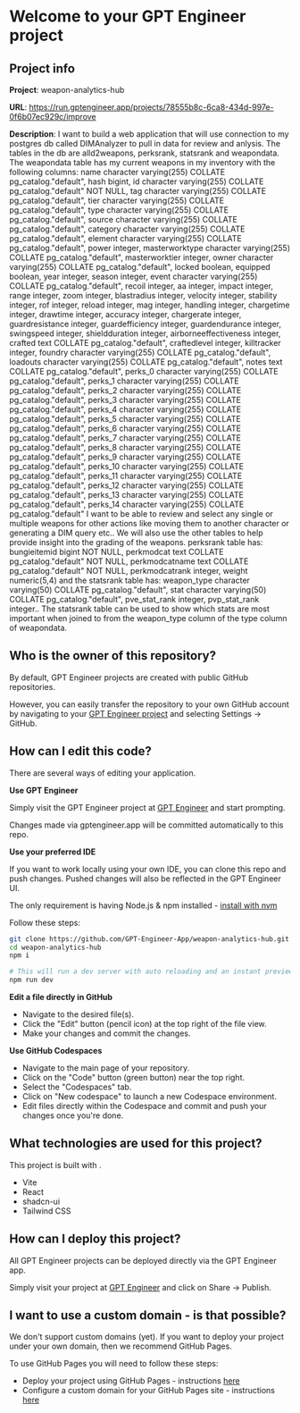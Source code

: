 # Welcome to your GPT Engineer project

## Project info

**Project**: weapon-analytics-hub 

**URL**: https://run.gptengineer.app/projects/78555b8c-6ca8-434d-997e-0f6b07ec929c/improve

**Description**: I want to build a web application that will use connection to my postgres db called DIMAnalyzer to pull in data for review and anlysis. The tables in the db are alld2weapons, perksrank, statsrank and weapondata.  The weapondata table has my current weapons in my inventory with the following columns:     name character varying(255) COLLATE pg_catalog."default",
    hash bigint,
    id character varying(255) COLLATE pg_catalog."default" NOT NULL,
    tag character varying(255) COLLATE pg_catalog."default",
    tier character varying(255) COLLATE pg_catalog."default",
    type character varying(255) COLLATE pg_catalog."default",
    source character varying(255) COLLATE pg_catalog."default",
    category character varying(255) COLLATE pg_catalog."default",
    element character varying(255) COLLATE pg_catalog."default",
    power integer,
    masterworktype character varying(255) COLLATE pg_catalog."default",
    masterworktier integer,
    owner character varying(255) COLLATE pg_catalog."default",
    locked boolean,
    equipped boolean,
    year integer,
    season integer,
    event character varying(255) COLLATE pg_catalog."default",
    recoil integer,
    aa integer,
    impact integer,
    range integer,
    zoom integer,
    blastradius integer,
    velocity integer,
    stability integer,
    rof integer,
    reload integer,
    mag integer,
    handling integer,
    chargetime integer,
    drawtime integer,
    accuracy integer,
    chargerate integer,
    guardresistance integer,
    guardefficiency integer,
    guardendurance integer,
    swingspeed integer,
    shieldduration integer,
    airborneeffectiveness integer,
    crafted text COLLATE pg_catalog."default",
    craftedlevel integer,
    killtracker integer,
    foundry character varying(255) COLLATE pg_catalog."default",
    loadouts character varying(255) COLLATE pg_catalog."default",
    notes text COLLATE pg_catalog."default",
    perks_0 character varying(255) COLLATE pg_catalog."default",
    perks_1 character varying(255) COLLATE pg_catalog."default",
    perks_2 character varying(255) COLLATE pg_catalog."default",
    perks_3 character varying(255) COLLATE pg_catalog."default",
    perks_4 character varying(255) COLLATE pg_catalog."default",
    perks_5 character varying(255) COLLATE pg_catalog."default",
    perks_6 character varying(255) COLLATE pg_catalog."default",
    perks_7 character varying(255) COLLATE pg_catalog."default",
    perks_8 character varying(255) COLLATE pg_catalog."default",
    perks_9 character varying(255) COLLATE pg_catalog."default",
    perks_10 character varying(255) COLLATE pg_catalog."default",
    perks_11 character varying(255) COLLATE pg_catalog."default",
    perks_12 character varying(255) COLLATE pg_catalog."default",
    perks_13 character varying(255) COLLATE pg_catalog."default",
    perks_14 character varying(255) COLLATE pg_catalog."default"  I want to be able to review and select any single or multiple weapons for other actions like moving them to another character or generating a DIM query etc..   We will also use the other tables to help provide insight into the grading of the weapons.  perksrank table has:     bungieitemid bigint NOT NULL,
    perkmodcat text COLLATE pg_catalog."default" NOT NULL,
    perkmodcatname text COLLATE pg_catalog."default" NOT NULL,
    perkmodcatrank integer,
    weight numeric(5,4) and the statsrank table has:     weapon_type character varying(50) COLLATE pg_catalog."default",
    stat character varying(50) COLLATE pg_catalog."default",
    pve_stat_rank integer,
    pvp_stat_rank integer.. The statsrank table can be used to show which stats are most important when joined to from the weapon_type column of the type column of weapondata.  

## Who is the owner of this repository?
By default, GPT Engineer projects are created with public GitHub repositories.

However, you can easily transfer the repository to your own GitHub account by navigating to your [GPT Engineer project](https://run.gptengineer.app/projects/78555b8c-6ca8-434d-997e-0f6b07ec929c/improve) and selecting Settings -> GitHub. 

## How can I edit this code?
There are several ways of editing your application.

**Use GPT Engineer**

Simply visit the GPT Engineer project at [GPT Engineer](https://run.gptengineer.app/projects/78555b8c-6ca8-434d-997e-0f6b07ec929c/improve) and start prompting.

Changes made via gptengineer.app will be committed automatically to this repo.

**Use your preferred IDE**

If you want to work locally using your own IDE, you can clone this repo and push changes. Pushed changes will also be reflected in the GPT Engineer UI.

The only requirement is having Node.js & npm installed - [install with nvm](https://github.com/nvm-sh/nvm#installing-and-updating)

Follow these steps: 

```sh
git clone https://github.com/GPT-Engineer-App/weapon-analytics-hub.git
cd weapon-analytics-hub
npm i

# This will run a dev server with auto reloading and an instant preview.
npm run dev
```

**Edit a file directly in GitHub**

- Navigate to the desired file(s).
- Click the "Edit" button (pencil icon) at the top right of the file view.
- Make your changes and commit the changes.

**Use GitHub Codespaces**

- Navigate to the main page of your repository.
- Click on the "Code" button (green button) near the top right.
- Select the "Codespaces" tab.
- Click on "New codespace" to launch a new Codespace environment.
- Edit files directly within the Codespace and commit and push your changes once you're done.

## What technologies are used for this project?

This project is built with .

- Vite
- React
- shadcn-ui
- Tailwind CSS

## How can I deploy this project?

All GPT Engineer projects can be deployed directly via the GPT Engineer app. 

Simply visit your project at [GPT Engineer](https://run.gptengineer.app/projects/78555b8c-6ca8-434d-997e-0f6b07ec929c/improve) and click on Share -> Publish.

## I want to use a custom domain - is that possible?

We don't support custom domains (yet). If you want to deploy your project under your own domain, then we recommend GitHub Pages.

To use GitHub Pages you will need to follow these steps: 
- Deploy your project using GitHub Pages - instructions [here](https://docs.github.com/en/pages/getting-started-with-github-pages/creating-a-github-pages-site#creating-your-site)
- Configure a custom domain for your GitHub Pages site - instructions [here](https://docs.github.com/en/pages/configuring-a-custom-domain-for-your-github-pages-site)
